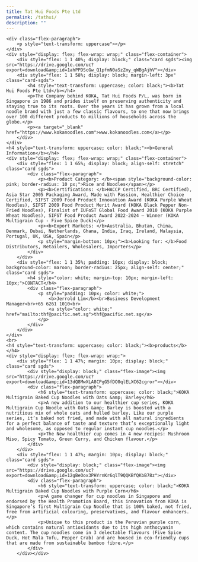 ```yaml
---
title: Tat Hui Foods Pte Ltd
permalink: /tathui/
description: ""
---
```


	<div class="flex-paragraph">
		<p style="text-transform: uppercase"></p>
	</div>
	<div style="display: flex; flex-wrap: wrap;" class="flex-container">
		<div style="flex: 1 1 40%; display: block;" class="card sgds"><img src="https://drive.google.com/uc?export=download&amp;id=1ahPPDScGw_Q1pfmN0aSzZmy_qWBgAjhV"></div>
		<div style="flex: 1 1 58%; display: block; margin-left: 3px" class="card-sgds">
			<h4 style="text-transform: uppercase; color: black;"><b>Tat Hui Foods Pte Ltd</b></h4>
			<p>The Company behind KOKA, Tat Hui Foods P/L, was born in Singapore in 1986 and prides itself on preserving authenticity and staying true to its roots. Over the years it has grown from a local noodle brand with just a few classic flavours, to one that now brings over 100 different products to millions of households across the globe.</p>
			<p><a target="_blank" href="https://www.kokanoodles.com">www.kokanoodles.com</a></p>
		</div>
	</div>
	<h4 style="text-transform: uppercase; color: black;"><b>General Information</b></h4>
	<div style="display: flex; flex-wrap: wrap;" class="flex-container">
		<div style="flex: 1 1 65%; display: block; align-self: stretch" class="card sgds">
			<div class="flex-paragraph">
				<p><b>Product Category: </b><span style="background-color: pink; border-radius: 10 px;">Rice and Noodles</span></p> 
				<p><b>Certifications: </b>HACCP Certified, BRC Certified), Asia Star 2005 Packaging Award, Made with Passion, Healthier Choice Certified, SIFST 2009 Food Product Innovation Award (KOKA Purple Wheat  Noodles), SIFST 2009 Food Product Merit Award (KOKA Black Pepper Non-Fried Noodles), Finalist of IUFoST Global Food Award 2010 (KOKA Purple Wheat Noodles), SIFST Food Product Award 2022-2024 – Winner (KOKA Multigrain Cup - Five Spice Duck)</p>
				<p><b>Export Markets: </b>Australia, Bhutan, China, Denmark, Dubai, Netherlands, Ghana, India, Iraq, Ireland, Malaysia, Portugal, UK, USA, Spain</p>
				<p style="margin-bottom: 10px;"><b>Looking for: </b>Food Distributors, Retailers, Wholesalers, Importers</p>
			</div>
		</div>
		<div style="flex: 1 1 35%; padding: 10px; display: block; background-color: maroon; border-radius: 25px; align-self: center;" class="card sgds">
			<h4 style="color: white; margin-top: 10px; margin-left: 10px;">CONTACT</h4>
			<div class="flex-paragraph">
				<p style="padding: 10px; color: white;">
					<b>Jerrold Lim</b><br>Business Development Manager<br>+65 6261 1010<br>
					<a style="color: white;" href="mailto:thf@pacific.net.sg">thf@pacific.net.sg</a>
				</p>
			</div>
		</div>
	</div>
	<br>
	<h4 style="text-transform: uppercase; color: black;"><b>products</b></h4>
	<div style="display: flex; flex-wrap: wrap;">
		<div style="flex: 1 1 47%; margin: 10px; display: block;" class="card sgds">
			<div style="display: block;" class="flex-image"><img src="https://drive.google.com/uc?export=download&amp;id=13dQ8MwXLA8CPgG5fDO0qlELXC62cgror"></div>
			<div class="flex-paragraph">
				<h6 style="text-transform: uppercase; color: black;">KOKA Multigrain Baked Cup Noodles with Oats &amp; Barley</h6>
				<p>A new addition to our healthier cup series, KOKA Multigrain Cup Noodle with Oats &amp; Barley is boosted with a nutritious mix of whole oats and hulled barley. Like our purple series, it’s baked not fried, and made with all natural ingredients for a perfect balance of taste and texture that’s exceptionally light and wholesome, as opposed to regular instant cup noodles.</p>
				<p>The New healthier cup comes in 4 new recipes: Mushroom Miso, Spicy Tomato, Green Curry, and Chicken flavour.</p>
			</div>
		</div>
		<div style="flex: 1 1 47%; margin: 10px; display: block;" class="card sgds">
			<div style="display: block;" class="flex-image"><img src="https://drive.google.com/uc?export=download&amp;id=12gBeOox3PHYrnKr6qlT9QQKBfQKbB78z"></div>
			<div class="flex-paragraph">
				<h6 style="text-transform: uppercase; color: black;">KOKA Multigrain Baked Cup Noodles with Purple Corn</h6>
				<p>A game changer for cup noodles in Singapore and endorsed by the Health Promotion Board, this innovation from KOKA is Singapore’s first Multigrain Cup Noodle that is 100% baked, not fried, free from artificial colouring, preservatives, and flavour enhancers.</p>
				<p>Unique to this product is the Peruvian purple corn, which contains natural antioxidants due to its high anthocyanin content. The cup noodles come in 3 delectable flavours (Five Spice Duck, Hot Mala Tofu, Pepper Crab) and are housed in eco-friendly cups that are made from sustainable bamboo fibre.</p>
			</div>
		</div></div>